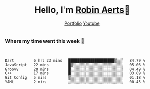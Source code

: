 <h1 align="center">Hello, I'm <a href="https://robyte.ga" target="_blank">Robin Aerts</a>🙌</h1>

<div align="center">
  <a target="_blank" href="https://robyte.ga">Portfolio</a>
  <a target="_blank" href="https://www.youtube.com/channel/UCo98-m_pFHFvA_0AjzqhZeA">Youtube</a>
</div>

<br/>
<h3>Where my time went this week 🦜</h3>
<br/>

<!--START_SECTION:waka-->

```text
Dart         6 hrs 23 mins   █████████████████████▒░░░   84.79 %
JavaScript   22 mins         █▒░░░░░░░░░░░░░░░░░░░░░░░   05.06 %
Groovy       20 mins         █░░░░░░░░░░░░░░░░░░░░░░░░   04.49 %
C++          17 mins         █░░░░░░░░░░░░░░░░░░░░░░░░   03.89 %
Git Config   5 mins          ▒░░░░░░░░░░░░░░░░░░░░░░░░   01.18 %
YAML         2 mins          ░░░░░░░░░░░░░░░░░░░░░░░░░   00.45 %
```

<!--END_SECTION:waka-->
